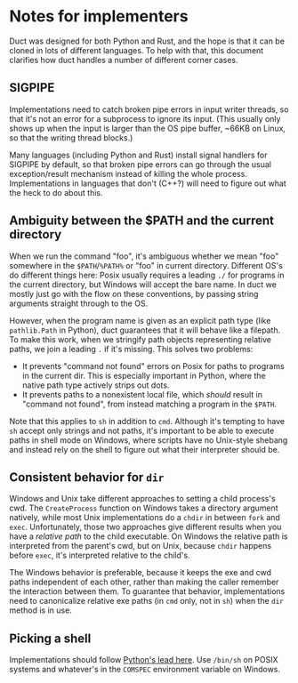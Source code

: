 # Notes for implementers

Duct was designed for both Python and Rust, and the hope is that it can be
cloned in lots of different languages. To help with that, this document
clarifies how duct handles a number of different corner cases.

## SIGPIPE

Implementations need to catch broken pipe errors in input writer threads, so
that it's not an error for a subprocess to ignore its input. (This usually only
shows up when the input is larger than the OS pipe buffer, ~66KB on Linux, so
that the writing thread blocks.)

Many languages (including Python and Rust) install signal handlers for SIGPIPE
by default, so that broken pipe errors can go through the usual
exception/result mechanism instead of killing the whole process.
Implementations in languages that don't (C++?) will need to figure out what the
heck to do about this.

## Ambiguity between the $PATH and the current directory

When we run the command "foo", it's ambiguous whether we mean "foo" somewhere
in the `$PATH`/`%PATH%` or "foo" in current directory. Different OS's do
different things here: Posix usually requires a leading `./` for programs in
the current directory, but Windows will accept the bare name. In duct we mostly
just go with the flow on these conventions, by passing string arguments
straight through to the OS.

However, when the program name is given as an explicit path type (like
`pathlib.Path` in Python), duct guarantees that it will behave like a filepath.
To make this work, when we stringify path objects representing relative paths,
we join a leading `.` if it's missing. This solves two problems:

- It prevents "command not found" errors on Posix for paths to programs in the
  current dir. This is especially important in Python, where the native path
  type actively strips out dots.
- It prevents paths to a nonexistent local file, which _should_ result in
  "command not found", from instead matching a program in the `$PATH`.

Note that this applies to `sh` in addition to `cmd`. Although it's tempting to
have `sh` accept only strings and not paths, it's important to be able to
execute paths in shell mode on Windows, where scripts have no Unix-style
shebang and instead rely on the shell to figure out what their interpreter
should be.

## Consistent behavior for `dir`

Windows and Unix take different approaches to setting a child process's cwd.
The `CreateProcess` function on Windows takes a directory argument natively,
while most Unix implementations do a `chdir` in between `fork` and `exec`.
Unfortunately, those two approaches give different results when you have a
_relative path_ to the child executable. On Windows the relative path is
interpreted from the parent's cwd, but on Unix, because `chdir` happens before
`exec`, it's interpreted relative to the child's.

The Windows behavior is preferable, because it keeps the exe and cwd paths
independent of each other, rather than making the caller remember the
interaction between them. To guarantee that behavior, implementations need to
canonicalize relative exe paths (in `cmd` only, not in `sh`) when the `dir`
method is in use.

## Picking a shell

Implementations should follow [Python's lead
here](https://docs.python.org/3/library/subprocess.html#popen-constructor). Use
`/bin/sh` on POSIX systems and whatever's in the `COMSPEC` environment variable
on Windows.
